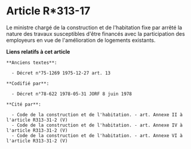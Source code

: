 # Article R*313-17

Le ministre chargé de la construction et de l'habitation fixe par arrêté la nature des travaux susceptibles d'être financés
avec la participation des employeurs en vue de l'amélioration de logements existants.

**Liens relatifs à cet article**

	**Anciens textes**:

	  - Décret n°75-1269 1975-12-27 art. 13

	**Codifié par**:

	  - Décret n°78-622 1978-05-31 JORF 8 juin 1978

	**Cité par**:

	  - Code de la construction et de l'habitation. - art. Annexe II à l'article R313-31-2 (V)
	  - Code de la construction et de l'habitation. - art. Annexe IV à l'article R313-31-2 (V)
	  - Code de la construction et de l'habitation. - art. Annexe VI à l'article R313-31-2 (V)
